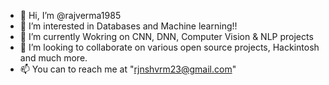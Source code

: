 - 👋 Hi, I’m @rajverma1985
- 👀 I’m interested in Databases and Machine learning!!
- 🌱 I’m currently Wokring on CNN, DNN, Computer Vision & NLP projects
- 💞️ I’m looking to collaborate on various open source projects, Hackintosh and much more.
- 📫 You can to reach me at "rjnshvrm23@gmail.com"

<!---
rajverma1985/rajverma1985 is a ✨ special ✨ repository because its `README.md` (this file) appears on your GitHub profile.
You can click the Preview link to take a look at your changes.
--->
